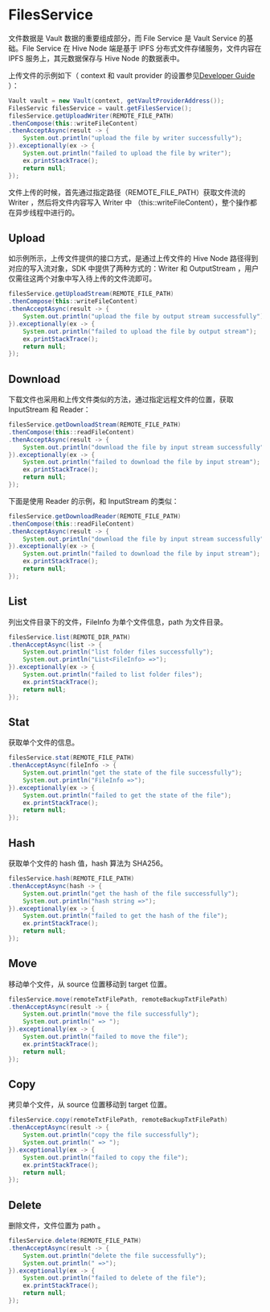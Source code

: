 # FilesService

文件数据是 Vault 数据的重要组成部分，而 File Service 是 Vault Service 的基础。File Service 在 Hive Node 端是基于 IPFS 分布式文件存储服务，文件内容在 IPFS 服务上，其元数据保存与 Hive Node 的数据表中。

上传文件的示例如下（ context 和 vault provider 的设置参见[Developer Guide](README.md) ）：

```java
Vault vault = new Vault(context, getVaultProviderAddress());
FilesServic filesService = vault.getFilesService();
filesService.getUploadWriter(REMOTE_FILE_PATH)
.thenCompose(this::writeFileContent)
.thenAcceptAsync(result -> {
    System.out.println("upload the file by writer successfully");
}).exceptionally(ex -> {
    System.out.println("failed to upload the file by writer");
    ex.printStackTrace();
    return null;
});
```

文件上传的时候，首先通过指定路径（REMOTE_FILE_PATH）获取文件流的 Writer ，然后将文件内容写入 Writer 中 （this::writeFileContent），整个操作都在异步线程中进行的。

## Upload

如示例所示，上传文件提供的接口方式，是通过上传文件的 Hive Node 路径得到对应的写入流对象，SDK 中提供了两种方式的：Writer 和 OutputStream ，用户仅需往这两个对象中写入待上传的文件流即可。

```java
filesService.getUploadStream(REMOTE_FILE_PATH)
.thenCompose(this::writeFileContent)
.thenAcceptAsync(result -> {
    System.out.println("upload the file by output stream successfully");
}).exceptionally(ex -> {
    System.out.println("failed to upload the file by output stream");
    ex.printStackTrace();
    return null;
});
```

## Download

下载文件也采用和上传文件类似的方法，通过指定远程文件的位置，获取 InputStream 和 Reader：

```java
filesService.getDownloadStream(REMOTE_FILE_PATH)
.thenCompose(this::readFileContent)
.thenAcceptAsync(result -> {
    System.out.println("download the file by input stream successfully");
}).exceptionally(ex -> {
    System.out.println("failed to download the file by input stream");
    ex.printStackTrace();
    return null;
});
```

下面是使用 Reader 的示例，和 InputStream 的类似：

```java
filesService.getDownloadReader(REMOTE_FILE_PATH)
.thenCompose(this::readFileContent)
.thenAcceptAsync(result -> {
    System.out.println("download the file by input stream successfully");
}).exceptionally(ex -> {
    System.out.println("failed to download the file by input stream");
    ex.printStackTrace();
    return null;
});
```

## List

列出文件目录下的文件，FileInfo 为单个文件信息，path 为文件目录。

```java
filesService.list(REMOTE_DIR_PATH)
.thenAcceptAsync(list -> {
    System.out.println("list folder files successfully");
    System.out.println("List<FileInfo> =>");
}).exceptionally(ex -> {
    System.out.println("failed to list folder files");
    ex.printStackTrace();
    return null;
});
```

## Stat

获取单个文件的信息。

```java
filesService.stat(REMOTE_FILE_PATH)
.thenAcceptAsync(fileInfo -> {
    System.out.println("get the state of the file successfully");
    System.out.println("FileInfo =>");
}).exceptionally(ex -> {
    System.out.println("failed to get the state of the file");
    ex.printStackTrace();
    return null;
});
```

## Hash

获取单个文件的 hash 值，hash 算法为 SHA256。

```java
filesService.hash(REMOTE_FILE_PATH)
.thenAcceptAsync(hash -> {
    System.out.println("get the hash of the file successfully");
    System.out.println("hash string =>");
}).exceptionally(ex -> {
    System.out.println("failed to get the hash of the file");
    ex.printStackTrace();
    return null;
});
```

## Move

移动单个文件，从 source 位置移动到 target 位置。

```java
filesService.move(remoteTxtFilePath, remoteBackupTxtFilePath)
.thenAcceptAsync(result -> {
    System.out.println("move the file successfully");
    System.out.println(" => ");
}).exceptionally(ex -> {
    System.out.println("failed to move the file");
    ex.printStackTrace();
    return null;
});
```

## Copy

拷贝单个文件，从 source 位置移动到 target 位置。

```java
filesService.copy(remoteTxtFilePath, remoteBackupTxtFilePath)
.thenAcceptAsync(result -> {
    System.out.println("copy the file successfully");
    System.out.println(" => ");
}).exceptionally(ex -> {
    System.out.println("failed to copy the file");
    ex.printStackTrace();
    return null;
});
```

## Delete

删除文件，文件位置为 path 。

```java
filesService.delete(REMOTE_FILE_PATH)
.thenAcceptAsync(result -> {
    System.out.println("delete the file successfully");
    System.out.println(" =>");
}).exceptionally(ex -> {
    System.out.println("failed to delete of the file");
    ex.printStackTrace();
    return null;
});
```
